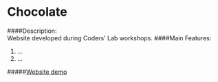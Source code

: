 # Chocolate
####Description:  
Website developed during Coders' Lab workshops.
####Main Features:  
1. ...
2. ...

#####[Website demo](https://...)
